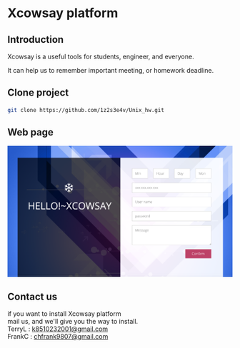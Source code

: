 # Xcowsay platform

## Introduction

<p>Xcowsay is a useful tools for students, engineer, and everyone.
<p>It can help us to remember important meeting, or homework deadline.

## Clone project

```bash
git clone https://github.com/1z2s3e4v/Unix_hw.git
```

## Web page

![interface](page_xcs/images/interface.jpg)

## Contact us

if you want to install Xcowsay platform
<br>
mail us, and we'll give you the way to install. 
<br>
TerryL : k8510232001@gmail.com
<br>
FrankC : chfrank9807@gmail.com

